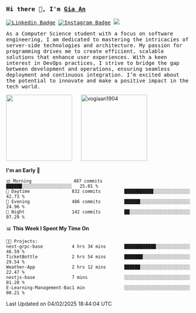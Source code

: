 ### <samp>Hi there 👋, I'm <a href="https://www.linkedin.com/in/vogiaan1904/" target="_blank">Gia An</a></samp>

<samp> [![Linkedin Badge](https://img.shields.io/badge/-LinkedIn-0e76a8?style=flat-square&logo=Linkedin&logoColor=white)](https://linkedin.com/in/vogiaan1904)
[![Instagram Badge](https://img.shields.io/badge/-Instagram-e4405f?style=flat-square&logo=Instagram&logoColor=white)](https://instagram.com/_.ja.ann_/) ![](https://komarev.com/ghpvc/?username=vogiaan1904&style=flat-square&base=500)</samp> 

<samp>As a Computer Science student with a focus on software engineering, I am dedicated to mastering the intricacies of server-side technologies and architecture. My passion for programming drives me to create efficient, scalable solutions that enhance user experiences. With a keen interest in DevOps practices, I strive to bridge the gap between development and operations, ensuring seamless deployment and continuous integration. I’m excited about the potential to innovate and make a positive impact in the tech world.</samp>



<div>
  <img height="180em" src="https://github-readme-stats.vercel.app/api/top-langs/?username=vogiaan1904&show_icons=true&hide_border=true&layout=compact&langs_count=10&theme=transparent&include_orgs=true"/>
  &nbsp;&nbsp;&nbsp;&nbsp;
  <img height="180em" src="https://github-readme-stats.vercel.app/api?username=vogiaan1904&show_icons=true&hide_border=true&&count_private=true&include_all_commits=true&theme=transparent&locale=en" alt="vogiaan1904" />
</div>






<!--START_SECTION:waka-->
**I'm an Early 🐤** 

```text
🌞 Morning                487 commits         ██████░░░░░░░░░░░░░░░░░░░   25.01 % 
🌆 Daytime                832 commits         ███████████░░░░░░░░░░░░░░   42.73 % 
🌃 Evening                486 commits         ██████░░░░░░░░░░░░░░░░░░░   24.96 % 
🌙 Night                  142 commits         ██░░░░░░░░░░░░░░░░░░░░░░░   07.29 % 
```


📊 **This Week I Spent My Time On** 

```text
🐱‍💻 Projects: 
nest-grpc-base           4 hrs 34 mins       ████████████░░░░░░░░░░░░░   46.59 % 
TicketBottle             2 hrs 54 mins       ███████░░░░░░░░░░░░░░░░░░   29.54 % 
Weather-App              2 hrs 12 mins       ██████░░░░░░░░░░░░░░░░░░░   22.47 % 
nestjs-base              7 mins              ░░░░░░░░░░░░░░░░░░░░░░░░░   01.20 % 
E-Learning-Management-Bac1 min               ░░░░░░░░░░░░░░░░░░░░░░░░░   00.21 % 
```


 Last Updated on 04/02/2025 18:44:04 UTC
<!--END_SECTION:waka-->
